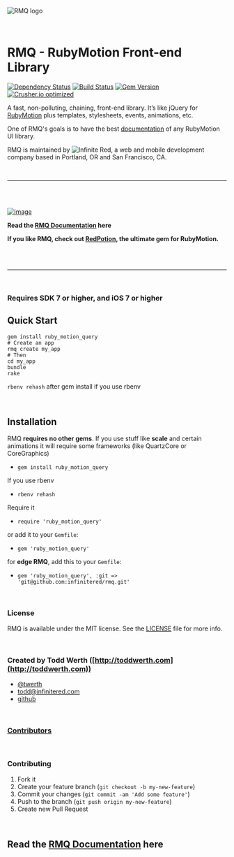 ![RMQ logo](https://raw.github.com/infinitered/rmq/master/resources/logo@2x.png?raw=true)

<br />

# RMQ - RubyMotion Front-end Library

[![Dependency Status](https://gemnasium.com/infinitered/rmq.png)](https://gemnasium.com/infinitered/rmq)
[![Build Status](https://travis-ci.org/infinitered/rmq.png?branch=master)](https://travis-ci.org/infinitered/rmq)
[![Gem Version](https://badge.fury.io/rb/ruby_motion_query.png)](http://badge.fury.io/rb/ruby_motion_query)
[![Crusher.io optimized](http://www.crusher.io/repo/infinitered/rmq/badge)](http://www.crusher.io/repo/infinitered/rmq)

A fast, non-polluting, chaining, front-end library. It’s like jQuery for [RubyMotion](http://rubymotion.com) plus templates, stylesheets, events, animations, etc.

One of RMQ's goals is to have the best [documentation][1] of any RubyMotion UI library.

RMQ is maintained by ![Infinite Red](http://infinite.red), a web and mobile development company based in Portland, OR and San Francisco, CA.

<br />

----------

<br />
<br />

[![image](http://ir_wp.s3.amazonaws.com/wp-content/uploads/sites/19/2015/04/rmq_docs1.png)](http://rubymotionquery.com)

**Read the [RMQ Documentation][1] here**

**If you like RMQ, check out [RedPotion](http://redpotion.org), the ultimate gem for RubyMotion.**

<br />
<br />

----------

<br />

### Requires SDK 7 or higher, and iOS 7 or higher

## Quick Start

```
gem install ruby_motion_query
# Create an app
rmq create my_app
# Then
cd my_app
bundle
rake
```

`rbenv rehash` after gem install if you use rbenv

<br />

## Installation

RMQ **requires no other gems**. If you use stuff like **scale** and certain animations it will require some frameworks (like QuartzCore or CoreGraphics)

- `gem install ruby_motion_query`

If you use rbenv

- `rbenv rehash`

Require it

- `require 'ruby_motion_query'`

or add it to your `Gemfile`:

- `gem 'ruby_motion_query'`

for **edge RMQ**, add this to your `Gemfile`:

- `gem 'ruby_motion_query', :git => 'git@github.com:infinitered/rmq.git'`


<br />

### License

RMQ is available under the MIT license. See the [LICENSE](https://github.com/infinitered/rmq/blob/master/LICENSE) file for more info.


<br />

### Created by Todd Werth ([http://toddwerth.com](http://toddwerth.com))

- [@twerth](http://twitter.com/twerth)
- [todd@infinitered.com](mailto:todd@infinitered.com)
- [github](https://github.com/twerth)


<br />

### [Contributors](https://github.com/infinitered/rmq/graphs/contributors)

<br />

### Contributing

1. Fork it
2. Create your feature branch (`git checkout -b my-new-feature`)
3. Commit your changes (`git commit -am 'Add some feature'`)
4. Push to the branch (`git push origin my-new-feature`)
5. Create new Pull Request

<br />


## Read the [RMQ Documentation][1] here


  [1]: http://rubymotionquery.com
